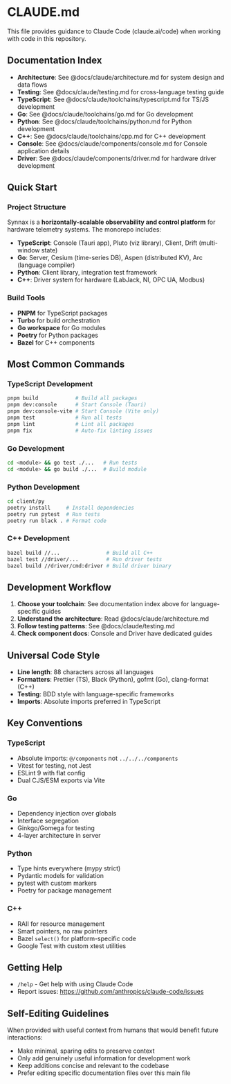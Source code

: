# CLAUDE.md

This file provides guidance to Claude Code (claude.ai/code) when working with code in
this repository.

## Documentation Index

- **Architecture**: See @docs/claude/architecture.md for system design and data flows
- **Testing**: See @docs/claude/testing.md for cross-language testing guide
- **TypeScript**: See @docs/claude/toolchains/typescript.md for TS/JS development
- **Go**: See @docs/claude/toolchains/go.md for Go development
- **Python**: See @docs/claude/toolchains/python.md for Python development
- **C++**: See @docs/claude/toolchains/cpp.md for C++ development
- **Console**: See @docs/claude/components/console.md for Console application details
- **Driver**: See @docs/claude/components/driver.md for hardware driver development

## Quick Start

### Project Structure

Synnax is a **horizontally-scalable observability and control platform** for hardware
telemetry systems. The monorepo includes:

- **TypeScript**: Console (Tauri app), Pluto (viz library), Client, Drift (multi-window
  state)
- **Go**: Server, Cesium (time-series DB), Aspen (distributed KV), Arc (language
  compiler)
- **Python**: Client library, integration test framework
- **C++**: Driver system for hardware (LabJack, NI, OPC UA, Modbus)

### Build Tools

- **PNPM** for TypeScript packages
- **Turbo** for build orchestration
- **Go workspace** for Go modules
- **Poetry** for Python packages
- **Bazel** for C++ components

## Most Common Commands

### TypeScript Development

```bash
pnpm build            # Build all packages
pnpm dev:console      # Start Console (Tauri)
pnpm dev:console-vite # Start Console (Vite only)
pnpm test             # Run all tests
pnpm lint             # Lint all packages
pnpm fix              # Auto-fix linting issues
```

### Go Development

```bash
cd <module> && go test ./...   # Run tests
cd <module> && go build ./...  # Build module
```

### Python Development

```bash
cd client/py
poetry install     # Install dependencies
poetry run pytest  # Run tests
poetry run black . # Format code
```

### C++ Development

```bash
bazel build //...               # Build all C++
bazel test //driver/...         # Run driver tests
bazel build //driver/cmd:driver # Build driver binary
```

## Development Workflow

1. **Choose your toolchain**: See documentation index above for language-specific guides
2. **Understand the architecture**: Read @docs/claude/architecture.md
3. **Follow testing patterns**: See @docs/claude/testing.md
4. **Check component docs**: Console and Driver have dedicated guides

## Universal Code Style

- **Line length**: 88 characters across all languages
- **Formatters**: Prettier (TS), Black (Python), gofmt (Go), clang-format (C++)
- **Testing**: BDD style with language-specific frameworks
- **Imports**: Absolute imports preferred in TypeScript

## Key Conventions

### TypeScript

- Absolute imports: `@/components` not `../../../components`
- Vitest for testing, not Jest
- ESLint 9 with flat config
- Dual CJS/ESM exports via Vite

### Go

- Dependency injection over globals
- Interface segregation
- Ginkgo/Gomega for testing
- 4-layer architecture in server

### Python

- Type hints everywhere (mypy strict)
- Pydantic models for validation
- pytest with custom markers
- Poetry for package management

### C++

- RAII for resource management
- Smart pointers, no raw pointers
- Bazel `select()` for platform-specific code
- Google Test with custom xtest utilities

## Getting Help

- `/help` - Get help with using Claude Code
- Report issues: https://github.com/anthropics/claude-code/issues

## Self-Editing Guidelines

When provided with useful context from humans that would benefit future interactions:

- Make minimal, sparing edits to preserve context
- Only add genuinely useful information for development work
- Keep additions concise and relevant to the codebase
- Prefer editing specific documentation files over this main file
